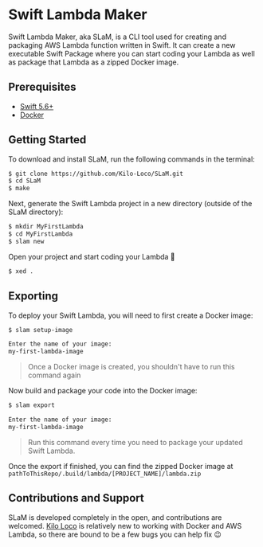 # Swift Lambda Maker

Swift Lambda Maker, aka SLaM, is a CLI tool used for creating and packaging AWS Lambda function written in Swift. It can create a new executable Swift Package where you can start coding your Lambda as well as package that Lambda as a zipped Docker image.

## Prerequisites
- [Swift 5.6+](https://swift.org/download/#releases)
- [Docker](https://www.docker.com/get-started)

## Getting Started

To download and install SLaM, run the following commands in the terminal:

```bash
$ git clone https://github.com/Kilo-Loco/SLaM.git
$ cd SLaM
$ make
```

Next, generate the Swift Lambda project in a new directory (outside of the SLaM directory):

```bash
$ mkdir MyFirstLambda
$ cd MyFirstLambda
$ slam new
```

Open your project and start coding your Lambda 🚀

```bash
$ xed .
```

## Exporting

To deploy your Swift Lambda, you will need to first create a Docker image:

```bash
$ slam setup-image

Enter the name of your image:
my-first-lambda-image
```

> Once a Docker image is created, you shouldn't have to run this command again

Now build and package your code into the Docker image:

```bash
$ slam export

Enter the name of your image:
my-first-lambda-image
```

> Run this command every time you need to package your updated Swift Lambda.

Once the export if finished, you can find the zipped Docker image at `pathToThisRepo/.build/lambda/[PROJECT_NAME]/lambda.zip`


## Contributions and Support

SLaM is developed completely in the open, and contributions are welcomed. [Kilo Loco](https://github.com/kilo-loco) is relatively new to working with Docker and AWS Lambda, so there are bound to be a few bugs you can help fix 😉

